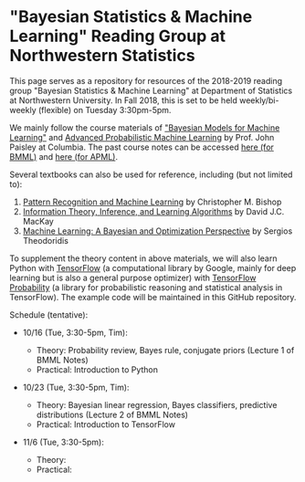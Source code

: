 # "Bayesian Statistics & Machine Learning" Reading Group at Northwestern Statistics

This page serves as a repository for resources of the 2018-2019 reading group "Bayesian Statistics & Machine Learning" at Department of Statistics at Northwestern University. In Fall 2018, this is set to be held weekly/bi-weekly (flexible) on Tuesday 3:30pm-5pm. 

We mainly follow the course  materials of ["Bayesian Models for Machine Learning"](http://www.columbia.edu/~jwp2128/Teaching/E6720/Fall2018/E6720Fall2018.html) and [Advanced Probabilistic Machine Learning](http://www.columbia.edu/~jwp2128/Teaching/E9801/E9801Fall2014.html) by Prof. John Paisley at Columbia. The past course notes can be accessed [here (for BMML)](http://www.columbia.edu/~jwp2128/Teaching/E6720/BayesianModelsMachineLearning2016.pdf) and [here (for APML)](http://www.columbia.edu/~jwp2128/Teaching/E9801/notes/APML_lecture_notes.pdf). 

Several textbooks can also be used for reference, including (but not limited to): 
1. [Pattern Recognition and Machine Learning](http://users.isr.ist.utl.pt/~wurmd/Livros/school/Bishop%20-%20Pattern%20Recognition%20And%20Machine%20Learning%20-%20Springer%20%202006.pdf) by Christopher M. Bishop
2. [Information Theory, Inference, and Learning Algorithms](http://www.inference.org.uk/itprnn/book.pdf) by David J.C. MacKay
3. [Machine Learning: A Bayesian and Optimization Perspective](https://iie.fing.edu.uy/~nacho/docs/libros/machine_learning_a_bayesian_perspective.pdf) by Sergios Theodoridis

To supplement the theory content in above materials, we will also learn Python with [TensorFlow](https://www.tensorflow.org/) (a computational library by Google, mainly for deep learning but is also a general purpose optimizer) with [TensorFlow Probability](https://github.com/tensorflow/probability) (a library for probabilistic reasoning and statistical analysis in TensorFlow). The example code will be maintained in this GitHub repository. 

Schedule (tentative):
* 10/16 (Tue, 3:30-5pm, Tim): 
  - Theory: Probability review, Bayes rule, conjugate priors (Lecture 1 of BMML Notes)
  - Practical: Introduction to Python

* 10/23 (Tue, 3:30-5pm, Tim): 
  - Theory: Bayesian linear regression, Bayes classifiers, predictive distributions (Lecture 2 of BMML Notes)
  - Practical: Introduction to TensorFlow
  
* 11/6 (Tue, 3:30-5pm): 
  - Theory: 
  - Practical: 

